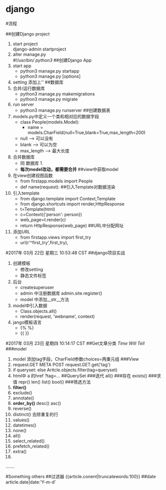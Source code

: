 # django

#流程

##创建Django project
1. start project    
    django-admin startproject <name>
2. alter manage.py    
    *#!/usr/bin/ python3*
##创建Django App
1. start app    
    + python3 manage.py startapp <name>
    + python3 manage.py <command> [options]
2. setting 
    添加上'<jangoappname>'
##数据库
1. 合并/运行数据库
    + python3 manage.py makemigrations
    + python3 manage.py migrate
2. run server
    + python3 manage.py runserver
##创建数据表
1. models.py中定义一个类和相对应的数据字段
    + class People(models.Model):
        - name = models.CharField(null=True,blank=True,max_length=200)
	- null --> 可以没有
	- blank --> 可以为空
	- max_length --> 最大长度
2. 合并数据库
    + 同 数据库 1.  
    + **每次model改动，都需要合并**
##view中获取model
1. 在view创建视图函数
    + from firstapp.models import People
    + def name(request):
##引入Template对数据渲染
1. 引入template
    + from django.template import Context,Template
    + from django.shortcuts import render,HttpResponse
    + t=Template(html)
    + c=Context({'person': person})
    + web_page=t.render(c)
    + return HttpResponse(web_page)
##URL中分配网址
1. 添加URL
    + from firstapp.views import first_try
    + url(r'^first_try',first_try),



#2017年 03月 22日 星期三 10:53:48 CST
##django项目实战
1. 创建模板
    + 修改setting
    + 静态文件标签
2. 后台
    + createsuperuser
    + admin 中注册数据库   admin.site.register()
    + model 中添加__str__方法
3. model中引入数据
    + Class.objects.all()
    + render(request, 'webname', context)
4. jango模板语言
    + {% %}
    + {{ }}


#2017年 03月 23日 星期四 10:14:17 CST
##Get文章分类
*Time Will Tell*
###model
1. model 添加tag字段，CharField参数choices=两重元组
###View
2. request.GET   META   POST
request.GET.get('tag')
3. if queryset:   else
Aritcle.objects.filter(tag=queryset)
4. html中
a 的href  ?tag=... 
##QuerySet
###迭代  all()
###存在  exists()
###求值  repr()  len()  list()  bool()
###筛选方法
1. **filter()**
2. exclude()
3. annotate()
4. **order_by()**   desc()  asc()
5. reverse()
6. distinct()  去除重复的行
7. values()
8. datetimes()
9. none()
10. all()
11. select_related()
12. prefetch_related()
13. extra()
14. 
.......


#Something others
##过滤器  {{article.conent|truncatewords:100}}
##date    article.date|date:'Y-m-d'
